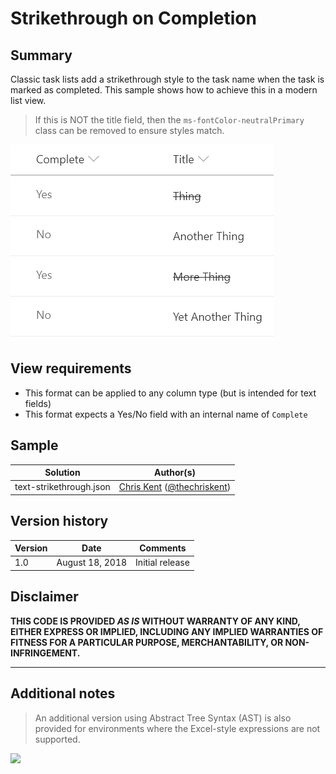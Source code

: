 # Strikethrough on Completion

## Summary
Classic task lists add a strikethrough style to the task name when the task is marked as completed. This sample shows how to achieve this in a modern list view.

> If this is NOT the title field, then the `ms-fontColor-neutralPrimary` class can be removed to ensure styles match.

![screenshot of the sample](./assets/screenshot.png)

## View requirements
- This format can be applied to any column type (but is intended for text fields)
- This format expects a Yes/No field with an internal name of `Complete`

## Sample

Solution|Author(s)
--------|---------
text-strikethrough.json | [Chris Kent](https://github.com/thechriskent) ([@thechriskent](https://twitter.com/thechriskent))

## Version history

Version|Date|Comments
-------|----|--------
1.0|August 18, 2018|Initial release

## Disclaimer
**THIS CODE IS PROVIDED *AS IS* WITHOUT WARRANTY OF ANY KIND, EITHER EXPRESS OR IMPLIED, INCLUDING ANY IMPLIED WARRANTIES OF FITNESS FOR A PARTICULAR PURPOSE, MERCHANTABILITY, OR NON-INFRINGEMENT.**

---

## Additional notes

> An additional version using Abstract Tree Syntax (AST) is also provided for environments where the Excel-style expressions are not supported.

<img src="https://pnptelemetry.azurewebsites.net/list-formatting/column-samples/text-strikethrough" />